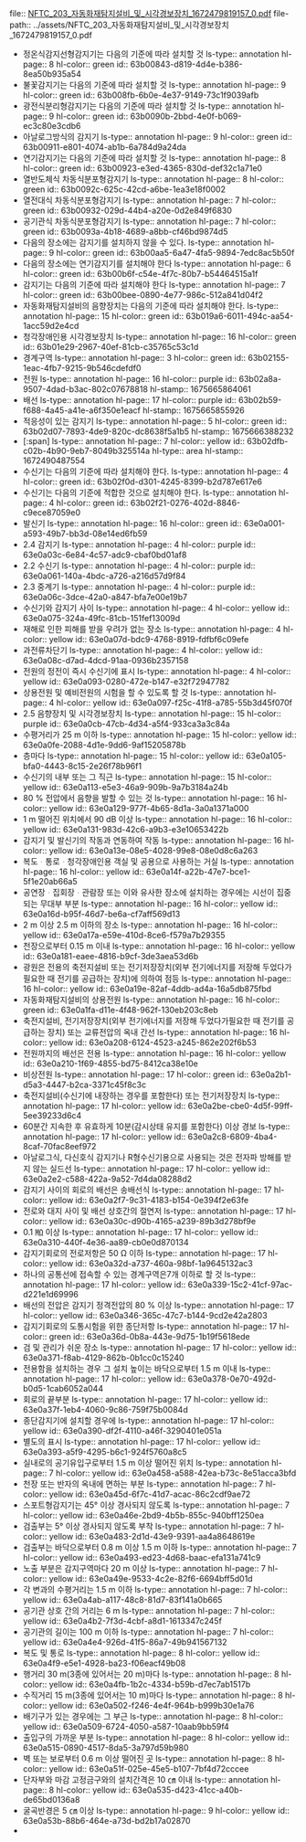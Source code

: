file:: [NFTC_203_자동화재탐지설비_및_시각경보장치_1672479819157_0.pdf](../assets/NFTC_203_자동화재탐지설비_및_시각경보장치_1672479819157_0.pdf)
file-path:: ../assets/NFTC_203_자동화재탐지설비_및_시각경보장치_1672479819157_0.pdf

- 정온식감지선형감지기는 다음의 기준에 따라 설치할 것
  ls-type:: annotation
  hl-page:: 8
  hl-color:: green
  id:: 63b00843-d819-4d4e-b386-8ea50b935a54
- 불꽃감지기는 다음의 기준에 따라 설치할 것
  ls-type:: annotation
  hl-page:: 9
  hl-color:: green
  id:: 63b008fb-6b0e-4e37-9149-73c1f9039afb
- 광전식분리형감지기는 다음의 기준에 따라 설치할 것
  ls-type:: annotation
  hl-page:: 9
  hl-color:: green
  id:: 63b0090b-2bbd-4e0f-b069-ec3c80e3cdb6
- 아날로그방식의 감지기
  ls-type:: annotation
  hl-page:: 9
  hl-color:: green
  id:: 63b00911-e801-4074-ab1b-6a784d9a24da
- 연기감지기는 다음의 기준에 따라 설치할 것
  ls-type:: annotation
  hl-page:: 8
  hl-color:: green
  id:: 63b00923-e3ed-4365-830d-def32c1a71e0
- 열반도체식 차동식분포형감지기
  ls-type:: annotation
  hl-page:: 8
  hl-color:: green
  id:: 63b0092c-625c-42cd-a6be-1ea3e18f0002
- 열전대식 차동식분포형감지기
  ls-type:: annotation
  hl-page:: 7
  hl-color:: green
  id:: 63b00932-029d-44b4-a20e-0d2e849f6830
- 공기관식 차동식분포형감지기
  ls-type:: annotation
  hl-page:: 7
  hl-color:: green
  id:: 63b0093a-4b18-4689-a8bb-cf46bd9874d5
- 다음의 장소에는 감지기를 설치하지 않을 수 있다.
  ls-type:: annotation
  hl-page:: 9
  hl-color:: green
  id:: 63b00aa5-6a47-4fa5-9894-7edc8ac5b50f
- 다음의 장소에는 연기감지기를 설치해야 한다
  ls-type:: annotation
  hl-page:: 6
  hl-color:: green
  id:: 63b00b6f-c54e-4f7c-80b7-b54464515a1f
- 감지기는 다음의 기준에 따라 설치해야 한다
  ls-type:: annotation
  hl-page:: 7
  hl-color:: green
  id:: 63b00bee-0890-4e77-986c-512a841d04f2
- 자동화재탐지설비의 음향장치는 다음의 기준에 따라 설치해야 한다.
  ls-type:: annotation
  hl-page:: 15
  hl-color:: green
  id:: 63b019a6-6011-494c-aa54-1acc59d2e4cd
- 청각장애인용 시각경보장치
  ls-type:: annotation
  hl-page:: 16
  hl-color:: green
  id:: 63b01e29-2967-40ef-81cb-c35765c53c1d
- 경계구역
  ls-type:: annotation
  hl-page:: 3
  hl-color:: green
  id:: 63b02155-1eac-4fb7-9215-9b546cdefdf0
- 전원
  ls-type:: annotation
  hl-page:: 16
  hl-color:: purple
  id:: 63b02a8a-9507-4dad-b3ac-802c07678818
  hl-stamp:: 1675665864061
- 배선
  ls-type:: annotation
  hl-page:: 17
  hl-color:: purple
  id:: 63b02b59-f688-4a45-a41e-a6f350e1eacf
  hl-stamp:: 1675665855926
- 적응성이 있는 감지기
  ls-type:: annotation
  hl-page:: 5
  hl-color:: green
  id:: 63b02d07-7893-4de9-820c-dc8638f5a1b5
  hl-stamp:: 1675666388232
- [:span]
  ls-type:: annotation
  hl-page:: 7
  hl-color:: yellow
  id:: 63b02dfb-c02b-4b90-9eb7-8049b325514a
  hl-type:: area
  hl-stamp:: 1672490487554
- 수신기는 다음의 기준에 따라 설치해야 한다.
  ls-type:: annotation
  hl-page:: 4
  hl-color:: green
  id:: 63b02f0d-d301-4245-8399-b2d787e617e6
- 수신기는 다음의 기준에 적합한 것으로 설치해야 한다.
  ls-type:: annotation
  hl-page:: 4
  hl-color:: green
  id:: 63b02f21-0276-402d-8846-c9ece87059e0
- 발신기
  ls-type:: annotation
  hl-page:: 16
  hl-color:: green
  id:: 63e0a001-a593-49b7-bb3d-08e14ed6fb59
- 2.4 감지기
  ls-type:: annotation
  hl-page:: 4
  hl-color:: purple
  id:: 63e0a03c-6e84-4c57-adc9-cbaf0bd01af8
- 2.2 수신기
  ls-type:: annotation
  hl-page:: 4
  hl-color:: purple
  id:: 63e0a061-140a-4bdc-a726-a216d57d9f84
- 2.3 중계기
  ls-type:: annotation
  hl-page:: 4
  hl-color:: purple
  id:: 63e0a06c-3dce-42a0-a847-bfa7e00e19b7
- 수신기와 감지기 사이
  ls-type:: annotation
  hl-page:: 4
  hl-color:: yellow
  id:: 63e0a075-324a-49fc-81cb-151fef13009d
- 재해로 인한 피해를 받을 우려가 없는 장소
  ls-type:: annotation
  hl-page:: 4
  hl-color:: yellow
  id:: 63e0a07d-bdc9-4768-8919-fdfbf6c09efe
- 과전류차단기
  ls-type:: annotation
  hl-page:: 4
  hl-color:: yellow
  id:: 63e0a08c-d7ad-4dcd-91aa-0936b2357158
- 전원의 정전이 즉시 수신기에 표시
  ls-type:: annotation
  hl-page:: 4
  hl-color:: yellow
  id:: 63e0a093-0280-472e-b147-e32f72947782
- 상용전원 및 예비전원의 시험을 할 수 있도록 할 것
  ls-type:: annotation
  hl-page:: 4
  hl-color:: yellow
  id:: 63e0a097-f25c-41f8-a785-55b3d45f070f
- 2.5 음향장치 및 시각경보장치
  ls-type:: annotation
  hl-page:: 15
  hl-color:: purple
  id:: 63e0a0cb-47cb-4d34-a5f4-933ca3a3c84a
- 수평거리가 25 m 이하
  ls-type:: annotation
  hl-page:: 15
  hl-color:: yellow
  id:: 63e0a0fe-2088-4d1e-9dd6-9af15205878b
- 층마다
  ls-type:: annotation
  hl-page:: 15
  hl-color:: yellow
  id:: 63e0a105-bfa0-4443-8c15-2e26f78b96f1
- 수신기의 내부 또는 그 직근
  ls-type:: annotation
  hl-page:: 15
  hl-color:: yellow
  id:: 63e0a113-e5e3-46a9-909b-9a7b3184a24b
- 80 % 전압에서 음향을 발할 수 있는 것
  ls-type:: annotation
  hl-page:: 16
  hl-color:: yellow
  id:: 63e0a129-977f-4b65-8d1a-3a0a1371a000
- 1 m 떨어진 위치에서 90 dB 이상
  ls-type:: annotation
  hl-page:: 16
  hl-color:: yellow
  id:: 63e0a131-983d-42c6-a9b3-e3e10653422b
- 감지기 및 발신기의 작동과 연동하여 작동
  ls-type:: annotation
  hl-page:: 16
  hl-color:: yellow
  id:: 63e0a13e-08e5-4028-99e8-08e0d8c6a263
- 복도ᆞ통로ᆞ청각장애인용 객실 및 공용으로 사용하는 거실
  ls-type:: annotation
  hl-page:: 16
  hl-color:: yellow
  id:: 63e0a14f-a22b-47e7-bce1-5f1e20ab66a5
- 공연장ᆞ집회장ᆞ관람장 또는 이와 유사한 장소에 설치하는 경우에는 시선이 집중되는 무대부 부분
  ls-type:: annotation
  hl-page:: 16
  hl-color:: yellow
  id:: 63e0a16d-b95f-46d7-be6a-cf7aff569d13
- 2 m 이상 2.5 m 이하의 장소
  ls-type:: annotation
  hl-page:: 16
  hl-color:: yellow
  id:: 63e0a17a-e59e-410d-8ce6-f579a7b29355
- 천장으로부터 0.15 m 이내
  ls-type:: annotation
  hl-page:: 16
  hl-color:: yellow
  id:: 63e0a181-eaee-4816-b9cf-3de3aea53d6b
- 광원은 전용의 축전지설비 또는 전기저장장치(외부 전기에너지를 저장해 두었다가 필요한 때 전기를 공급하는 장치)에 의하여 점등
  ls-type:: annotation
  hl-page:: 16
  hl-color:: yellow
  id:: 63e0a19e-82af-4ddb-ad4a-16a5db875fbd
- 자동화재탐지설비의 상용전원
  ls-type:: annotation
  hl-page:: 16
  hl-color:: green
  id:: 63e0a1fa-d11e-4f48-962f-130eb203c8eb
- 축전지설비, 전기저장장치(외부 전기에너지를 저장해 두었다가필요한 때 전기를 공급하는 장치) 또는 교류전압의 옥내 간선
  ls-type:: annotation
  hl-page:: 16
  hl-color:: yellow
  id:: 63e0a208-6124-4523-a245-862e202f6b53
- 전원까지의 배선은 전용
  ls-type:: annotation
  hl-page:: 16
  hl-color:: yellow
  id:: 63e0a210-1f69-4855-bd75-8412ca38e10e
- 비상전원
  ls-type:: annotation
  hl-page:: 17
  hl-color:: green
  id:: 63e0a2b1-d5a3-4447-b2ca-3371c45f8c3c
- 축전지설비(수신기에 내장하는 경우를 포함한다) 또는 전기저장장치
  ls-type:: annotation
  hl-page:: 17
  hl-color:: yellow
  id:: 63e0a2be-cbe0-4d5f-99ff-5ee39233d6c4
- 60분간 지속한 후 유효하게 10분(감시상태 유지를 포함한다) 이상 경보
  ls-type:: annotation
  hl-page:: 17
  hl-color:: yellow
  id:: 63e0a2c8-6809-4ba4-8caf-70fac8eef972
- 아날로그식, 다신호식 감지기나 R형수신기용으로 사용되는 것은 전자파 방해를 받지 않는 실드선
  ls-type:: annotation
  hl-page:: 17
  hl-color:: yellow
  id:: 63e0a2e2-c588-422a-9a52-7d4da08288d2
- 감지기 사이의 회로의 배선은 송배선식
  ls-type:: annotation
  hl-page:: 17
  hl-color:: yellow
  id:: 63e0a2f7-9c31-4183-b154-0e394f2e63fe
- 전로와 대지 사이 및 배선 상호간의 절연저
  ls-type:: annotation
  hl-page:: 17
  hl-color:: yellow
  id:: 63e0a30c-d90b-4165-a239-89b3d278bf9e
- 0.1 ㏁ 이상
  ls-type:: annotation
  hl-page:: 17
  hl-color:: yellow
  id:: 63e0a310-440f-4e36-aa89-cb0e0d870134
- 감지기회로의 전로저항은 50 Ω 이하
  ls-type:: annotation
  hl-page:: 17
  hl-color:: yellow
  id:: 63e0a32d-a737-460a-98bf-1a9645132ac3
- 하나의 공통선에 접속할 수 있는 경계구역은7개 이하로 할 것
  ls-type:: annotation
  hl-page:: 17
  hl-color:: yellow
  id:: 63e0a339-15c2-41cf-97ac-d221e1d69996
- 배선의 전압은 감지기 정격전압의 80 % 이상
  ls-type:: annotation
  hl-page:: 17
  hl-color:: yellow
  id:: 63e0a346-365c-47c7-b144-9cd2e42a2803
- 감지기회로의 도통시험을 위한 종단저항
  ls-type:: annotation
  hl-page:: 17
  hl-color:: green
  id:: 63e0a36d-0b8a-443e-9d75-1b19f5618ede
- 검 및 관리가 쉬운 장소
  ls-type:: annotation
  hl-page:: 17
  hl-color:: yellow
  id:: 63e0a371-f8ab-4129-862b-0b1cc0c15240
- 전용함을 설치하는 경우 그 설치 높이는 바닥으로부터 1.5 m 이내
  ls-type:: annotation
  hl-page:: 17
  hl-color:: yellow
  id:: 63e0a378-0e70-492d-b0d5-1cab6052a044
- 회로의 끝부분
  ls-type:: annotation
  hl-page:: 17
  hl-color:: yellow
  id:: 63e0a37f-1eb4-4060-9c86-759f75b0084d
- 종단감지기에 설치할 경우에
  ls-type:: annotation
  hl-page:: 17
  hl-color:: yellow
  id:: 63e0a390-df2f-4110-a46f-3290401e051a
- 별도의 표시
  ls-type:: annotation
  hl-page:: 17
  hl-color:: yellow
  id:: 63e0a393-a5f9-4295-b6c1-924f5760a8c5
- 실내로의 공기유입구로부터 1.5 m 이상 떨어진 위치
  ls-type:: annotation
  hl-page:: 7
  hl-color:: yellow
  id:: 63e0a458-a588-42ea-b73c-8e51acca3bfd
- 천장 또는 반자의 옥내에 면하는 부분
  ls-type:: annotation
  hl-page:: 7
  hl-color:: yellow
  id:: 63e0a45d-6f7c-41d7-acac-86c2cdf9ae72
- 스포트형감지기는 45° 이상 경사되지 않도록
  ls-type:: annotation
  hl-page:: 7
  hl-color:: yellow
  id:: 63e0a46e-2bd9-4b5b-855c-940bff1250ea
- 검출부는 5° 이상 경사되지 않도록 부착
  ls-type:: annotation
  hl-page:: 7
  hl-color:: yellow
  id:: 63e0a483-2d1d-43e9-9391-aa4a8648619e
- 검출부는 바닥으로부터 0.8 m 이상 1.5 m 이하
  ls-type:: annotation
  hl-page:: 7
  hl-color:: yellow
  id:: 63e0a493-ed23-4d68-baac-efa131a741c9
- 노출 부분은 감지구역마다 20 m 이상
  ls-type:: annotation
  hl-page:: 7
  hl-color:: yellow
  id:: 63e0a49e-9533-4c2e-82f6-6694bff5d01d
- 각 변과의 수평거리는 1.5 m 이하
  ls-type:: annotation
  hl-page:: 7
  hl-color:: yellow
  id:: 63e0a4ab-a117-48c8-81d7-83f141a0b665
- 공기관 상호 간의 거리는 6 m
  ls-type:: annotation
  hl-page:: 7
  hl-color:: yellow
  id:: 63e0a4b2-7f3d-4cbf-a8d1-1613347c245f
- 공기관의 길이는 100 m 이하
  ls-type:: annotation
  hl-page:: 7
  hl-color:: yellow
  id:: 63e0a4e4-926d-41f5-86a7-49b941567132
- 복도 및 통로
  ls-type:: annotation
  hl-page:: 8
  hl-color:: yellow
  id:: 63e0a4f9-e5e1-4928-ba23-f06eacf49b08
- 행거리 30 m(3종에 있어서는 20 m)마다
  ls-type:: annotation
  hl-page:: 8
  hl-color:: yellow
  id:: 63e0a4fb-1b2c-4334-b59b-d7ec7ab1517b
- 수직거리 15 m(3종에 있어서는 10 m)마다
  ls-type:: annotation
  hl-page:: 8
  hl-color:: yellow
  id:: 63e0a502-f246-4e4f-964b-b999b30e1a76
- 배기구가 있는 경우에는 그 부근
  ls-type:: annotation
  hl-page:: 8
  hl-color:: yellow
  id:: 63e0a509-6724-4050-a587-10aab9bb59f4
- 출입구의 가까운 부분
  ls-type:: annotation
  hl-page:: 8
  hl-color:: yellow
  id:: 63e0a515-0890-4517-8da5-3a797d59b980
- 벽 또는 보로부터 0.6 m 이상 떨어진 곳
  ls-type:: annotation
  hl-page:: 8
  hl-color:: yellow
  id:: 63e0a51f-025e-45e5-b107-7bf4d72cccee
- 단자부와 마감 고정금구와의 설치간격은 10 ㎝ 이내
  ls-type:: annotation
  hl-page:: 8
  hl-color:: yellow
  id:: 63e0a535-d423-41cc-a40b-de65bd0136a8
- 굴곡반경은 5 ㎝ 이상
  ls-type:: annotation
  hl-page:: 9
  hl-color:: yellow
  id:: 63e0a53b-88b6-464e-a73d-bd2b17a02870
-